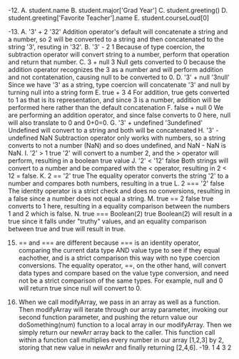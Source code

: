 -12.
A. student.name
B. student.major['Grad Year']
C. student.greeting()
D. student.greeting['Favorite Teacher'].name
E. student.courseLoud[0]

-13.
A. '3' + 2
'32'
Addition operator's default will concatenate a string and a number, so 2 will be converted to a string and then concatenated to the string '3', resuting in '32'.
B. '3' - 2
1
Because of type coercion, the subtraction operator will convert string to a number, perform that operation and return that number.
C. 3 + null
3
Null gets converted to 0 because the addition operator recognizes the 3 as a number and will perform addition and not contatenation, causing null to be converted to 0.
D. '3' + null
'3null'
Since we have '3' as a string, type coercion will concatenate '3' and null by turning null into a string form
E. true + 3
4
For addition, true gets converted to 1 as that is its representation, and since 3 is a number, addition will be performed here rather than the default concatenation
F. false + null
0
We are performing an addition operator, and since false converts to 0 here, null will also translate to 0 and 0+0=0.
G. '3' + undefined
'3undefined'
Undefined will convert to a string and both will be concatenated
H. '3' - undefined
NaN
Subtraction operator only works with numbers, so a string converts to not a number (NaN) and so does undefined, and NaN - NaN is NaN.
I. '2' > 1
true
'2' will convert to a number 2, and the > operator will perform, resulting in a boolean true value
J. '2' < '12'
false
Both strings will convert to a number and be compared with the < operator, resulting in 2 < 12 = false.
K. 2 == '2'
true
The equality operator converts the string '2' to a number and compares both numbers, resulting in a true
L. 2 === '2'
false
The identity operator is a strict check and does no conversions, resulting in a false since a number does not equal a string.
M. true == 2
false
true converts to 1 here, resulting in a equality comparison between the numbers 1 and 2 which is false.
N. true === Boolean(2)
true
Boolean(2) will result in a true since it falls under "truthy" values, and an equality comparison between true and true will result in true.

15. == and === are different because === is an identity operator, comparing the current data type AND value type to see if they equal eachother, and is a strict comparison this way with no type coercion conversions. The equality operator, ==, on the other hand, will convert data types and compare based on the value type conversion, and need not be a strict comparison of the same types. For example, null and 0 will return true since null will convert to 0. 

17. When we call modifyArray, we pass in an array as well as a function. Then modifyArray will iterate through our array parameter, invoking our second function parameter, and pushing the return value our doSomething(num) function to a local array in our modifyArray. Then we simply return our newArr array back to the caller. This function call within a function call multiplies every number in our array [1,2,3] by 2, storing that new value in newArr and finally returning [2,4,6].
-19.
1
4
3
2
